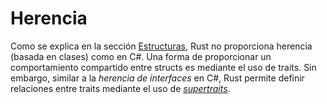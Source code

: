 # Herencia

Como se explica en la sección [Estructuras], Rust no proporciona herencia (basada
en clases) como en C#. Una forma de proporcionar un comportamiento compartido 
entre structs es mediante el uso de traits. Sin embargo, similar a la 
_herencia de interfaces_ en C#, Rust permite definir relaciones entre traits 
mediante el uso de [_supertraits_][supertrait.rs].

[Estructuras]: ./custom-types/structs.md
[supertrait.rs]: https://book.rustlang-es.org/ch19-03-advanced-traits?highlight=supertrai#usando-supertraits-para-requerir-la-funcionalidad-de-un-trait-dentro-de-otro-trait
